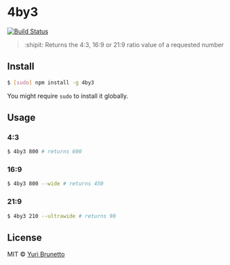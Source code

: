 # 4by3
[![Build Status](https://travis-ci.org/YuriBrunetto/4by3.svg?branch=master)](https://travis-ci.org/YuriBrunetto/4by3)
> :shipit: Returns the 4:3, 16:9 or 21:9 ratio value of a requested number

## Install
```bash
$ [sudo] npm install -g 4by3
```
You might require `sudo` to install it globally.

## Usage
### 4:3
```bash
$ 4by3 800 # returns 600
```

### 16:9
```bash
$ 4by3 800 --wide # returns 450
```

### 21:9
```bash
$ 4by3 210 --ultrawide # returns 90
```

## License
MIT &copy; [Yuri Brunetto](http://www.ybrntt.com.br)
